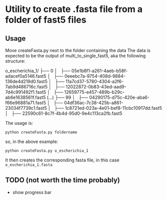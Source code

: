 # Utility to create .fasta file from a folder of fast5 files

## Usage
Move createFasta.py next to the folder containing the data
The data is expected to be the output of multi_to_single_fast5, aka the following structure:

o_escherichia_1/
├── 0
│   ├── 05e1b8f1-a261-4aeb-b58f-adacef0a5146.fast5
│   ├── 0eeebc7a-9754-408d-9884-136de4d219d0.fast5
│   ├── 11a7cd37-5780-4304-a2f6-7ab9d486716c.fast5
│   ├── 12022872-0b83-43ed-aad9-7d4c991492f1.fast5
│   ├── 12659775-e457-489b-b29c-ab6e1638561f.fast5
(...)
├── 99
│   ├── 04290175-d75c-420e-aba6-f66e96881a71.fast5
│   ├── 04df36ac-7c38-425b-a861-23034f7739c1.fast5
│   ├── 1c8721ed-023a-4e01-bef8-11cbc10917dd.fast5
│   ├── 22590c61-8c7f-4b4d-95d0-9e4c113ca2fb.fast5

The usage is:

`python createFasta.py foldername`

so, in the above example:

`python createFasta.py o_escherichia_1`

It then creates the corresponding fasta file, in this case `o_escherichia_1.fasta`

## TODO (not worth the time probably)

* show progress bar